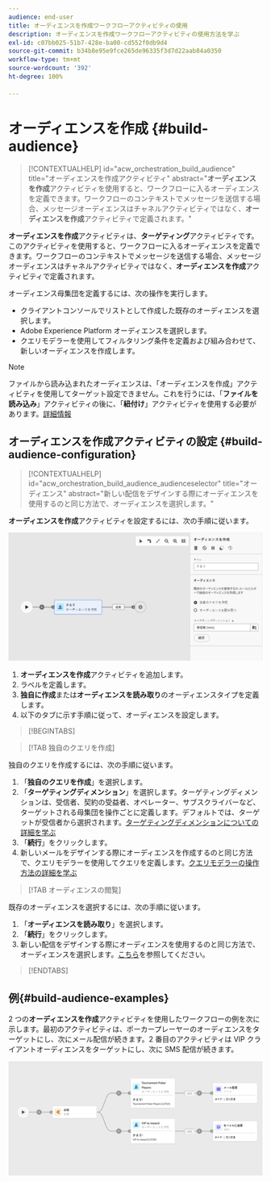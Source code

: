 ```yaml
---
audience: end-user
title: オーディエンスを作成ワークフローアクティビティの使用
description: オーディエンスを作成ワークフローアクティビティの使用方法を学ぶ
exl-id: c07bb025-51b7-428e-ba00-cd552f0db9d4
source-git-commit: b34b8e95e9fce265de96335f3d7d22aab84a0350
workflow-type: tm+mt
source-wordcount: '392'
ht-degree: 100%

---
```


# オーディエンスを作成 {#build-audience}

>[!CONTEXTUALHELP]
>id="acw_orchestration_build_audience"
>title="オーディエンスを作成アクティビティ"
>abstract="**オーディエンスを作成**&#x200B;アクティビティを使用すると、ワークフローに入るオーディエンスを定義できます。ワークフローのコンテキストでメッセージを送信する場合、メッセージオーディエンスはチャネルアクティビティではなく、**オーディエンスを作成**&#x200B;アクティビティで定義されます。"

**オーディエンスを作成**&#x200B;アクティビティは、**ターゲティング**&#x200B;アクティビティです。このアクティビティを使用すると、ワークフローに入るオーディエンスを定義できます。ワークフローのコンテキストでメッセージを送信する場合、メッセージオーディエンスはチャネルアクティビティではなく、**オーディエンスを作成**&#x200B;アクティビティで定義されます。

オーディエンス母集団を定義するには、次の操作を実行します。

* クライアントコンソールでリストとして作成した既存のオーディエンスを選択します。
* Adobe Experience Platform オーディエンスを選択します。
* クエリモデラーを使用してフィルタリング条件を定義および組み合わせて、新しいオーディエンスを作成します。

>[!NOTE]
>
>ファイルから読み込まれたオーディエンスは、「オーディエンスを作成」アクティビティを使用してターゲット設定できません。これを行うには、「**ファイルを読み込み**」アクティビティの後に、「**紐付け**」アクティビティを使用する必要があります。[詳細情報](../../audience/about-recipients.md)

<!--
The **Build audience** activity can be placed at the beginning of the workflow or after any other activity. Any activity can be placed after the **Build audience**.
-->

## オーディエンスを作成アクティビティの設定 {#build-audience-configuration}

>[!CONTEXTUALHELP]
>id="acw_orchestration_build_audience_audienceselector"
>title="オーディエンス"
>abstract="新しい配信をデザインする際にオーディエンスを使用するのと同じ方法で、オーディエンスを選択します。"

**オーディエンスを作成**&#x200B;アクティビティを設定するには、次の手順に従います。

![](../assets/workflow-audience.png)

1. **オーディエンスを作成**&#x200B;アクティビティを追加します。
1. ラベルを定義します。
1. **独自に作成**&#x200B;または&#x200B;**オーディエンスを読み取り**&#x200B;のオーディエンスタイプを定義します。
1. 以下のタブに示す手順に従って、オーディエンスを設定します。

>[!BEGINTABS]

>[!TAB 独自のクエリを作成]

独自のクエリを作成するには、次の手順に従います。

1. 「**独自のクエリを作成**」を選択します。
1. 「**ターゲティングディメンション**」を選択します。ターゲティングディメンションは、受信者、契約の受益者、オペレーター、サブスクライバーなど、ターゲットされる母集団を操作ごとに定義します。デフォルトでは、ターゲットが受信者から選択されます。[ターゲティングディメンションについての詳細を学ぶ](../../audience/about-recipients.md#targeting-dimensions)
1. 「**続行**」をクリックします。
1. 新しいメールをデザインする際にオーディエンスを作成するのと同じ方法で、クエリモデラーを使用してクエリを定義します。[クエリモデラーの操作方法の詳細を学ぶ](../../query/query-modeler-overview.md)

>[!TAB オーディエンスの閲覧]

既存のオーディエンスを選択するには、次の手順に従います。

1. 「**オーディエンスを読み取り**」を選択します。
1. 「**続行**」をクリックします。
1. 新しい配信をデザインする際にオーディエンスを使用するのと同じ方法で、オーディエンスを選択します。[こちら](../../audience/add-audience.md)を参照してください。

>[!ENDTABS]

## 例{#build-audience-examples}

2 つの&#x200B;**オーディエンスを作成**&#x200B;アクティビティを使用したワークフローの例を次に示します。最初のアクティビティは、ポーカープレーヤーのオーディエンスをターゲットにし、次にメール配信が続きます。2 番目のアクティビティは VIP クライアントオーディエンスをターゲットにし、次に SMS 配信が続きます。

![](../assets/workflow-audience-example.png)

